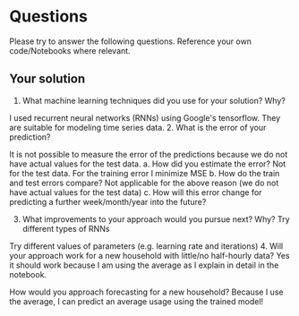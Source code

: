 # Questions
Please try to answer the following questions.
Reference your own code/Notebooks where relevant.

## Your solution
1. What machine learning techniques did you use for your solution? Why?

I used recurrent neural networks (RNNs) using Google's tensorflow. They are
suitable for modeling time series data.
2. What is the error of your prediction?

It is not possible to measure the error of the predictions because we do not
have actual values for the test data.
   a. How did you estimate the error?
   Not for the test data. For the training error I minimize MSE
   b. How do the train and test errors compare?
Not applicable for the above reason (we do not
have actual values for the test data)
   c. How will this error change for predicting a further week/month/year into the future?


3. What improvements to your approach would you pursue next? Why?
Try different types of RNNs

Try different values of parameters (e.g. learning rate and iterations)
4. Will your approach work for a new household with little/no half-hourly data?
Yes it should work because I am using the average as I explain in detail in
the notebook.

   How would you approach forecasting for a new household?
Because I use the average, I can predict an average usage using the trained
model!